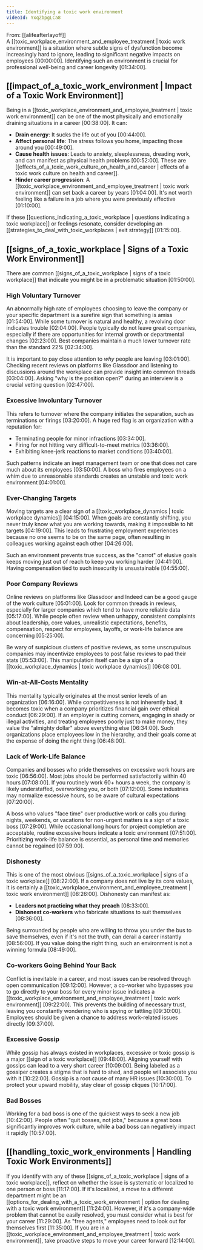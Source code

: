```yaml
---
title: Identifying a toxic work environment
videoId: YxqZbpgLCa8
---
```


From: [[alifeafterlayoff]] <br/> 
A [[toxic_workplace_environment_and_employee_treatment | toxic work environment]] is a situation where subtle signs of dysfunction become increasingly hard to ignore, leading to significant negative impacts on employees <a class="yt-timestamp" data-t="00:00:00">[00:00:00]</a>. Identifying such an environment is crucial for professional well-being and career longevity <a class="yt-timestamp" data-t="01:34:00">[01:34:00]</a>.

## [[impact_of_a_toxic_work_environment | Impact of a Toxic Work Environment]]

Being in a [[toxic_workplace_environment_and_employee_treatment | toxic work environment]] can be one of the most physically and emotionally draining situations in a career <a class="yt-timestamp" data-t="00:38:00">[00:38:00]</a>. It can:
*   **Drain energy**: It sucks the life out of you <a class="yt-timestamp" data-t="00:44:00">[00:44:00]</a>.
*   **Affect personal life**: The stress follows you home, impacting those around you <a class="yt-timestamp" data-t="00:49:00">[00:49:00]</a>.
*   **Cause health issues**: Leads to anxiety, sleeplessness, dreading work, and can manifest as physical health problems <a class="yt-timestamp" data-t="00:52:00">[00:52:00]</a>. These are [[effects_of_a_toxic_work_culture_on_health_and_career | effects of a toxic work culture on health and career]].
*   **Hinder career progression**: A [[toxic_workplace_environment_and_employee_treatment | toxic work environment]] can set back a career by years <a class="yt-timestamp" data-t="01:04:00">[01:04:00]</a>. It's not worth feeling like a failure in a job where you were previously effective <a class="yt-timestamp" data-t="01:10:00">[01:10:00]</a>.

If these [[questions_indicating_a_toxic_workplace | questions indicating a toxic workplace]] or feelings resonate, consider developing an [[strategies_to_deal_with_toxic_workplaces | exit strategy]] <a class="yt-timestamp" data-t="01:15:00">[01:15:00]</a>.

## [[signs_of_a_toxic_workplace | Signs of a Toxic Work Environment]]

There are common [[signs_of_a_toxic_workplace | signs of a toxic workplace]] that indicate you might be in a problematic situation <a class="yt-timestamp" data-t="01:50:00">[01:50:00]</a>.

### High Voluntary Turnover
An abnormally high rate of employees choosing to leave the company or your specific department is a surefire sign that something is amiss <a class="yt-timestamp" data-t="01:54:00">[01:54:00]</a>. While some turnover is natural and healthy, a revolving door indicates trouble <a class="yt-timestamp" data-t="02:04:00">[02:04:00]</a>. People typically do not leave great companies, especially if there are opportunities for internal growth or departmental changes <a class="yt-timestamp" data-t="02:23:00">[02:23:00]</a>. Best companies maintain a much lower turnover rate than the standard 22% <a class="yt-timestamp" data-t="02:34:00">[02:34:00]</a>.

It is important to pay close attention to *why* people are leaving <a class="yt-timestamp" data-t="03:01:00">[03:01:00]</a>. Checking recent reviews on platforms like Glassdoor and listening to discussions around the workplace can provide insight into common threads <a class="yt-timestamp" data-t="03:04:00">[03:04:00]</a>. Asking "why is the position open?" during an interview is a crucial vetting question <a class="yt-timestamp" data-t="02:47:00">[02:47:00]</a>.

### Excessive Involuntary Turnover
This refers to turnover where the company initiates the separation, such as terminations or firings <a class="yt-timestamp" data-t="03:20:00">[03:20:00]</a>. A huge red flag is an organization with a reputation for:
*   Terminating people for minor infractions <a class="yt-timestamp" data-t="03:34:00">[03:34:00]</a>.
*   Firing for not hitting very difficult-to-meet metrics <a class="yt-timestamp" data-t="03:36:00">[03:36:00]</a>.
*   Exhibiting knee-jerk reactions to market conditions <a class="yt-timestamp" data-t="03:40:00">[03:40:00]</a>.

Such patterns indicate an inept management team or one that does not care much about its employees <a class="yt-timestamp" data-t="03:50:00">[03:50:00]</a>. A boss who fires employees on a whim due to unreasonable standards creates an unstable and toxic work environment <a class="yt-timestamp" data-t="04:01:00">[04:01:00]</a>.

### Ever-Changing Targets
Moving targets are a clear sign of a [[toxic_workplace_dynamics | toxic workplace dynamics]] <a class="yt-timestamp" data-t="04:15:00">[04:15:00]</a>. When goals are constantly shifting, you never truly know what you are working towards, making it impossible to hit targets <a class="yt-timestamp" data-t="04:19:00">[04:19:00]</a>. This leads to frustrating employment experiences because no one seems to be on the same page, often resulting in colleagues working against each other <a class="yt-timestamp" data-t="04:26:00">[04:26:00]</a>.

Such an environment prevents true success, as the "carrot" of elusive goals keeps moving just out of reach to keep you working harder <a class="yt-timestamp" data-t="04:41:00">[04:41:00]</a>. Having compensation tied to such insecurity is unsustainable <a class="yt-timestamp" data-t="04:55:00">[04:55:00]</a>.

### Poor Company Reviews
Online reviews on platforms like Glassdoor and Indeed can be a good gauge of the work culture <a class="yt-timestamp" data-t="05:01:00">[05:01:00]</a>. Look for common threads in reviews, especially for larger companies which tend to have more reliable data <a class="yt-timestamp" data-t="05:17:00">[05:17:00]</a>. While people often review when unhappy, consistent complaints about leadership, core values, unrealistic expectations, benefits, compensation, respect for employees, layoffs, or work-life balance are concerning <a class="yt-timestamp" data-t="05:25:00">[05:25:00]</a>.

Be wary of suspicious clusters of positive reviews, as some unscrupulous companies may incentivize employees to post false reviews to pad their stats <a class="yt-timestamp" data-t="05:53:00">[05:53:00]</a>. This manipulation itself can be a sign of a [[toxic_workplace_dynamics | toxic workplace dynamics]] <a class="yt-timestamp" data-t="06:08:00">[06:08:00]</a>.

### Win-at-All-Costs Mentality
This mentality typically originates at the most senior levels of an organization <a class="yt-timestamp" data-t="06:16:00">[06:16:00]</a>. While competitiveness is not inherently bad, it becomes toxic when a company prioritizes financial gain over ethical conduct <a class="yt-timestamp" data-t="06:29:00">[06:29:00]</a>. If an employer is cutting corners, engaging in shady or illegal activities, and treating employees poorly just to make money, they value the "almighty dollar" above everything else <a class="yt-timestamp" data-t="06:34:00">[06:34:00]</a>. Such organizations place employees low in the hierarchy, and their goals come at the expense of doing the right thing <a class="yt-timestamp" data-t="06:48:00">[06:48:00]</a>.

### Lack of Work-Life Balance
Companies and bosses who pride themselves on excessive work hours are toxic <a class="yt-timestamp" data-t="06:56:00">[06:56:00]</a>. Most jobs should be performed satisfactorily within 40 hours <a class="yt-timestamp" data-t="07:08:00">[07:08:00]</a>. If you routinely work 60+ hours a week, the company is likely understaffed, overworking you, or both <a class="yt-timestamp" data-t="07:12:00">[07:12:00]</a>. Some industries may normalize excessive hours, so be aware of cultural expectations <a class="yt-timestamp" data-t="07:20:00">[07:20:00]</a>.

A boss who values "face time" over productive work or calls you during nights, weekends, or vacations for non-urgent matters is a sign of a toxic boss <a class="yt-timestamp" data-t="07:29:00">[07:29:00]</a>. While occasional long hours for project completion are acceptable, routine excessive hours indicate a toxic environment <a class="yt-timestamp" data-t="07:51:00">[07:51:00]</a>. Prioritizing work-life balance is essential, as personal time and memories cannot be regained <a class="yt-timestamp" data-t="07:59:00">[07:59:00]</a>.

### Dishonesty
This is one of the most obvious [[signs_of_a_toxic_workplace | signs of a toxic workplace]] <a class="yt-timestamp" data-t="08:22:00">[08:22:00]</a>. If a company does not live by its core values, it is certainly a [[toxic_workplace_environment_and_employee_treatment | toxic work environment]] <a class="yt-timestamp" data-t="08:26:00">[08:26:00]</a>. Dishonesty can manifest as:
*   **Leaders not practicing what they preach** <a class="yt-timestamp" data-t="08:33:00">[08:33:00]</a>.
*   **Dishonest co-workers** who fabricate situations to suit themselves <a class="yt-timestamp" data-t="08:36:00">[08:36:00]</a>.

Being surrounded by people who are willing to throw you under the bus to save themselves, even if it's not the truth, can derail a career instantly <a class="yt-timestamp" data-t="08:56:00">[08:56:00]</a>. If you value doing the right thing, such an environment is not a winning formula <a class="yt-timestamp" data-t="08:49:00">[08:49:00]</a>.

### Co-workers Going Behind Your Back
Conflict is inevitable in a career, and most issues can be resolved through open communication <a class="yt-timestamp" data-t="09:12:00">[09:12:00]</a>. However, a co-worker who bypasses you to go directly to your boss for every minor issue indicates a [[toxic_workplace_environment_and_employee_treatment | toxic work environment]] <a class="yt-timestamp" data-t="09:22:00">[09:22:00]</a>. This prevents the building of necessary trust, leaving you constantly wondering who is spying or tattling <a class="yt-timestamp" data-t="09:30:00">[09:30:00]</a>. Employees should be given a chance to address work-related issues directly <a class="yt-timestamp" data-t="09:37:00">[09:37:00]</a>.

### Excessive Gossip
While gossip has always existed in workplaces, excessive or toxic gossip is a major [[sign of a toxic workplace]] <a class="yt-timestamp" data-t="09:48:00">[09:48:00]</a>. Aligning yourself with gossips can lead to a very short career <a class="yt-timestamp" data-t="10:09:00">[10:09:00]</a>. Being labeled as a gossiper creates a stigma that is hard to shed, and people will associate you with it <a class="yt-timestamp" data-t="10:22:00">[10:22:00]</a>. Gossip is a root cause of many HR issues <a class="yt-timestamp" data-t="10:30:00">[10:30:00]</a>. To protect your upward mobility, stay clear of gossip cliques <a class="yt-timestamp" data-t="10:17:00">[10:17:00]</a>.

### Bad Bosses
Working for a bad boss is one of the quickest ways to seek a new job <a class="yt-timestamp" data-t="10:42:00">[10:42:00]</a>. People often "quit bosses, not jobs," because a great boss significantly improves work culture, while a bad boss can negatively impact it rapidly <a class="yt-timestamp" data-t="10:57:00">[10:57:00]</a>.

## [[handling_toxic_work_environments | Handling Toxic Work Environments]]

If you identify with any of these [[signs_of_a_toxic_workplace | signs of a toxic workplace]], reflect on whether the issue is systematic or localized to one person or boss <a class="yt-timestamp" data-t="11:17:00">[11:17:00]</a>. If it's localized, a move to a different department might be an [[options_for_dealing_with_a_toxic_work_environment | option for dealing with a toxic work environment]] <a class="yt-timestamp" data-t="11:24:00">[11:24:00]</a>. However, if it's a company-wide problem that cannot be easily resolved, you must consider what is best for your career <a class="yt-timestamp" data-t="11:29:00">[11:29:00]</a>. As "free agents," employees need to look out for themselves first <a class="yt-timestamp" data-t="11:35:00">[11:35:00]</a>. If you are in a [[toxic_workplace_environment_and_employee_treatment | toxic work environment]], take proactive steps to move your career forward <a class="yt-timestamp" data-t="12:14:00">[12:14:00]</a>.